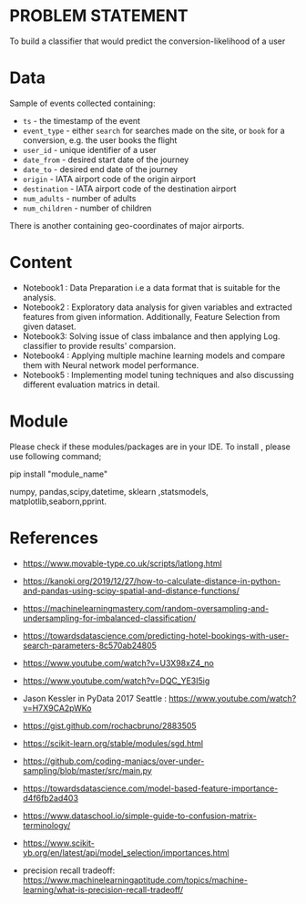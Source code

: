 # PROBLEM STATEMENT

To build a classifier that would predict the conversion-likelihood of a user

# Data

 Sample of events collected containing:
  -  `ts` - the timestamp of the event
  -  `event_type` - either `search` for searches made on the site, or `book` for a conversion, e.g. the user books the flight
  -  `user_id` - unique identifier of a user
  -  `date_from` - desired start date of the journey
  -  `date_to` - desired end date of the journey
  -  `origin` - IATA airport code of the origin airport
  -  `destination` - IATA airport code of the destination airport
  -  `num_adults` - number of adults
  -  `num_children` - number of children
  
  There is another containing geo-coordinates of major airports.

# Content

- Notebook1 : Data Preparation i.e a data format that is suitable for the analysis.
- Notebook2 : Exploratory data analysis for given variables and extracted features from given information.
Additionally, Feature Selection from given dataset.
- Notebook3: Solving issue of class imbalance and then applying Log. classifier to provide results' comparsion.
- Notebook4 : Applying multiple machine learning models and compare them with Neural network model performance.
- Notebook5 : Implementing model tuning techniques and also discussing different evaluation matrics in detail.

# Module
Please check if these modules/packages are in your IDE. To install , please use following command;

pip install "module_name"
 
numpy, pandas,scipy,datetime, sklearn ,statsmodels, matplotlib,seaborn,pprint.

# References

- https://www.movable-type.co.uk/scripts/latlong.html

- https://kanoki.org/2019/12/27/how-to-calculate-distance-in-python-and-pandas-using-scipy-spatial-and-distance-functions/

- https://machinelearningmastery.com/random-oversampling-and-undersampling-for-imbalanced-classification/

- https://towardsdatascience.com/predicting-hotel-bookings-with-user-search-parameters-8c570ab24805

- https://www.youtube.com/watch?v=U3X98xZ4_no
 
- https://www.youtube.com/watch?v=DQC_YE3I5ig

- Jason Kessler in PyData 2017 Seattle : https://www.youtube.com/watch?v=H7X9CA2pWKo

- https://gist.github.com/rochacbruno/2883505

- https://scikit-learn.org/stable/modules/sgd.html

- https://github.com/coding-maniacs/over-under-sampling/blob/master/src/main.py

- https://towardsdatascience.com/model-based-feature-importance-d4f6fb2ad403

- https://www.dataschool.io/simple-guide-to-confusion-matrix-terminology/

- https://www.scikit-yb.org/en/latest/api/model_selection/importances.html

- precision recall tradeoff: https://www.machinelearningaptitude.com/topics/machine-learning/what-is-precision-recall-tradeoff/

